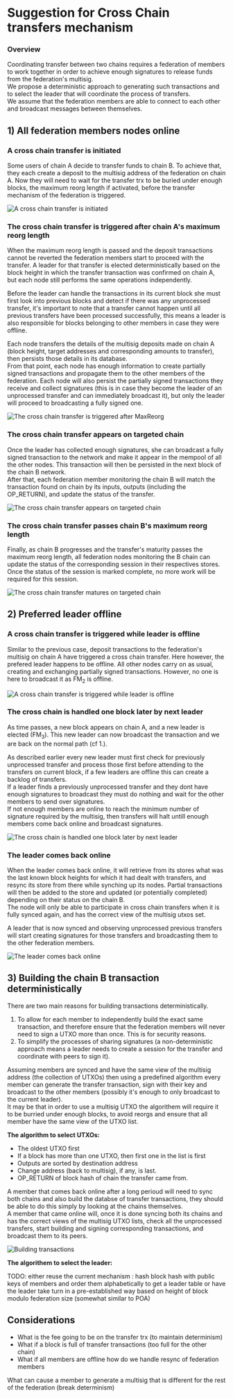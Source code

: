 # Suggestion for Cross Chain transfers mechanism

### Overview

Coordinating transfer between two chains requires a federation of members to work together in order to achieve enough signatures to release funds from the federation's multisig.  
We propose a deterministic approach to generating such transactions and to select the leader that will coordinate the process of transfers.  
We assume that the federation members are able to connect to each other and broadcast messages between themselves.

## 1) All federation members nodes online

### A cross chain transfer is initiated

Some users of chain A decide to transfer funds to chain B. To achieve that, they each create a deposit to the multisig address of the federation on chain A. Now they will need to wait for the transfer trx to be buried under enough blocks, the maximum reorg length if activated, before the transfer mechanism of the federation is triggered.

![A cross chain transfer is initiated](../assets/cross-chain-transfers/happy-path-1.svg)

### The cross chain transfer is triggered after chain A's maximum reorg length

When the maximum reorg length is passed and the deposit transactions cannot be reverted the federation members start to proceed with the transfer. A leader for that transfer is elected deterministically based on the block height in which the transfer transaction was confirmed on chain A, but each node still performs the same operations independently.  

Before the leader can handle the transactions in its current block she must first look into previous blocks and detect if there was any unprocessed transfer, it's important to note that a transfer cannot happen until all previous transfers have been processed successfully, this means a leader is also responsible for blocks belonging to other members in case they were offline.  

Each node transfers the details of the multisig deposits made on chain A (block height, target addresses and corresponding amounts to transfer), then persists those details in its database.  
From that point, each node has enough information to create partially signed transactions and propagate them to the other members of the federation. Each node will also persist the partially signed transactions they receive and collect signatures (this is in case they become the leader of an unprocessed transfer and can immediately broadcast it), but only the leader will proceed to broadcasting a fully signed one.

![The cross chain transfer is triggered after MaxReorg](../assets/cross-chain-transfers/happy-path-2.svg)

### The cross chain transfer appears on targeted chain

Once the leader has collected enough signatures, she can broadcast a fully signed transaction to the network and make it appear in the mempool of all the other nodes. This transaction will then be persisted in the next block of the chain B network.  
After that, each federation member monitoring the chain B will match the transaction found on chain by its inputs, outputs (including the OP_RETURN), and update the status of the transfer.

![The cross chain transfer appears on targeted chain](../assets/cross-chain-transfers/happy-path-3.svg)

### The cross chain transfer passes chain B's maximum reorg length

Finally, as chain B progresses and the transfer's maturity passes the maximum reorg length, all federation nodes monitoring the B chain can update the status of the corresponding session in their respectives stores. Once the status of the session is marked complete, no more work will be required for this session.

![The cross chain transfer matures on targeted chain](../assets/cross-chain-transfers/happy-path-4.svg)

## 2) Preferred leader offline

### A cross chain transfer is triggered while leader is offline

Similar to the previous case, deposit transactions to the federation's multisig on chain A have triggered a cross chain transfer. Here however, the prefered leader happens to be offline. All other nodes carry on as usual, creating and exchanging partially signed transactions. However, no one is here to broadcast it as FM<sub>2</sub> is offline.

![A cross chain transfer is triggered while leader is offline](../assets/cross-chain-transfers/leader-offline-1.svg)

### The cross chain is handled one block later by next leader

As time passes, a new block appears on chain A, and a new leader is elected (FM<sub>3</sub>). This new leader can now broadcast the transaction and we are back on the normal path (cf 1.).  

As described earlier every new leader must first check for previously unprocessed transfer and process those first before attending to the transfers on current block, if a few leaders are offline this can create a backlog of transfers.  
If a leader finds a previously unprocessed transfer and they dont have enough signatures to broadcast they must do nothing and wait for the other members to send over signatures.  
If not enough members are online to reach the minimum number of signature required by the multisig, then transfers will halt untill enough members come back online and broadcast signatures.

![The cross chain is handled one block later by next leader](../assets/cross-chain-transfers/leader-offline-2.svg)

### The leader comes back online

When the leader comes back online, it will retrieve from its stores what was the last known block heights for which it had dealt with transfers, and resync its store from there while synching up its nodes. Partial transactions will then be added to the store and updated (or potentially completed) depending on their status on the chain B.  
The node will only be able to participate in cross chain transfers when it is fully synced again, and has the correct view of the multisig utxos set.  

A leader that is now synced and observing unprocessed previous transfers will start creating signatures for those transfers and broadcasting them to the other federation members.

![The leader comes back online](../assets/cross-chain-transfers/leader-offline-3.svg)

## 3) Building the chain B transaction deterministically

There are two main reasons for building transactions deterministically.
1. To allow for each member to independently build the exact same transaction, and therefore ensure that the federation members will never need to sign a UTXO more than once. This is for security reasons.
2. To simplify the processes of sharing signatures (a non-deterministic approach means a leader needs to create a session for the transfer and coordinate with peers to sign it).  

Assuming members are synced and have the same view of the multisig address (the collection of UTXOs) then using a predefined algorithm every member can generate the transfer transaction, sign with their key and broadcast to the other members (possibly it's enough to only broadcast to the current leader).  
It may be that in order to use a multisig UTXO the algorithem will require it to be burried under enough blocks, to avoid reorgs and ensure that all member have the same view of the UTXO list.

**The algorithm to select UTXOs:**
- The oldest UTXO first
- If a block has more than one UTXO, then first one in the list is first
- Outputs are sorted by destination address
- Change address (back to multisig), if any, is last.
- OP_RETURN of block hash of chain the transfer came from.

A member that comes back online after a long perioud will need to sync both chains and also build the databse of transfer transactions, they should be able to do this simply by looking at the chains themselves.  
A member that came online will, once it is done syncing both its chains and has the correct views of the multisig UTXO lists, check all the unprocessed transfers, start building and signing corresponding transactions, and broadcast them to its peers. 

![Building transactions](../assets/cross-chain-transfers/building-transaction.svg)

**The algorithem to select the leader:**

TODO:
either reuse the current mechanism : hash block hash with public keys of members and order them alphabetically to get a leader table
or have the leader take turn in a pre-established way based on height of block modulo federation size (somewhat similar to POA)

## Considerations ## 

- What is the fee going to be on the transfer trx (to maintain determinism)
- What if a block is full of transfer transactions (too full for the other chain)
- What if all members are offline how do we handle resync of federation members

What can cause a member to generate a multisig that is different for the rest of the federation (break determinism)

